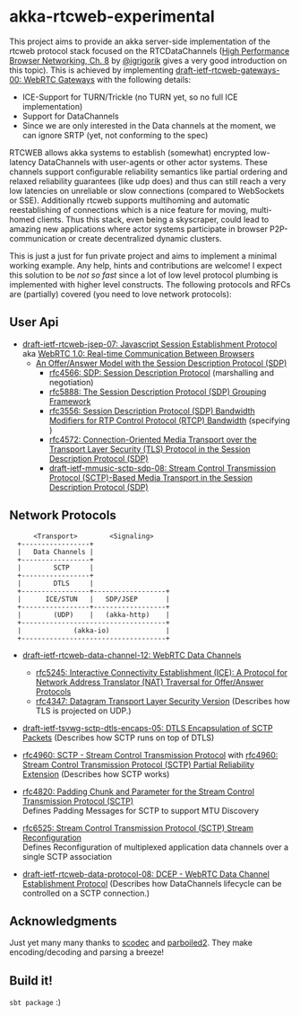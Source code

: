 # akka-rtcweb-experimental

This project aims to provide an akka server-side implementation of the rtcweb protocol stack focused on the RTCDataChannels ([High Performance Browser Networking, Ch. 8](http://chimera.labs.oreilly.com/books/1230000000545/ch18.html) by [@igrigorik](https://twitter.com/igrigorik/) gives a very good introduction on this topic). This is achieved by implementing [draft-ietf-rtcweb-gateways-00: WebRTC Gateways](https://tools.ietf.org/html/draft-ietf-rtcweb-gateways-00) with the following details:

- ICE-Support for TURN/Trickle (no TURN yet, so no full ICE implementation)
- Support for DataChannels
- Since we are only interested in the Data channels at the moment, we can ignore SRTP (yet, not conforming to the spec)


RTCWEB allows akka systems to establish (somewhat) encrypted low-latency DataChannels with user-agents or other actor systems. These channels support configurable reliability semantics like partial ordering and relaxed reliability guarantees (like udp does) and thus can still reach a very low latencies on unreliable or slow connections
 (compared to WebSockets or SSE). Additionally rtcweb supports multihoming and automatic reestablishing of connections which is a nice feature for moving, multi-homed clients.
  Thus this stack, even being a skyscraper, could lead to amazing new applications where actor systems participate in browser P2P-communication or create decentralized dynamic clusters.

This is just a just for fun private project and aims to implement a minimal working example. Any help, hints and contributions are welcome!
I expect this solution to be _not so fast_ since a lot of low level protocol plumbing is implemented with higher level constructs.
The following protocols and RFCs are (partially) covered (you need to love network protocols):

## User Api

* [draft-ietf-rtcweb-jsep-07: Javascript Session Establishment Protocol](http://tools.ietf.org/html/draft-ietf-rtcweb-jsep-07) aka [WebRTC 1.0: Real-time Communication Between Browsers](http://www.w3.org/TR/webrtc/)
    * [An Offer/Answer Model with the Session Description Protocol (SDP)](https://tools.ietf.org/html/rfc3264)
        * [rfc4566: SDP: Session Description Protocol](https://tools.ietf.org/html/rfc4566) (marshalling and negotiation)
        * [rfc5888: The Session Description Protocol (SDP) Grouping Framework](https://tools.ietf.org/html/rfc5888)
        * [rfc3556: Session Description Protocol (SDP) Bandwidth Modifiers for RTP Control Protocol (RTCP) Bandwidth](https://tools.ietf.org/html/rfc3556) (specifying )
        * [rfc4572: Connection-Oriented Media Transport over the Transport Layer Security (TLS) Protocol in the Session Description Protocol (SDP)](https://tools.ietf.org/html/rfc4572)
        * [draft-ietf-mmusic-sctp-sdp-08: Stream Control Transmission Protocol (SCTP)-Based Media Transport in the Session Description Protocol (SDP)](http://tools.ietf.org/html/draft-ietf-mmusic-sctp-sdp-08)

## Network Protocols

          <Transport>        <Signaling>
      +-----------------+
      |   Data Channels |
      +-----------------+
      |        SCTP     |
      +-----------------+
      |        DTLS     | 
      +-----------------+------------------+
      |      ICE/STUN   |   SDP/JSEP       |
      +-----------------+------------------+
      |        (UDP)    |   (akka-http)    |
      +------------------------------------+
      |             (akka-io)              |     
      +------------------------------------+


- [draft-ietf-rtcweb-data-channel-12: WebRTC Data Channels](https://tools.ietf.org/html/draft-ietf-rtcweb-data-channel-12)
    - [rfc5245: Interactive Connectivity Establishment (ICE): A Protocol for Network Address Translator (NAT) Traversal for Offer/Answer Protocols](https://tools.ietf.org/html/rfc5245#section-4.3)
    - [rfc4347: Datagram Transport Layer Security Version](https://tools.ietf.org/html/rfc4347) (Describes how TLS is projected on UDP.)
- [draft-ietf-tsvwg-sctp-dtls-encaps-05: DTLS Encapsulation of SCTP Packets](https://tools.ietf.org/html/draft-ietf-tsvwg-sctp-dtls-encaps-05) (Describes how SCTP runs on top of DTLS)
- [rfc4960: SCTP - Stream Control Transmission Protocol](https://tools.ietf.org/html/rfc4960) with [rfc4960: Stream Control Transmission Protocol (SCTP) Partial Reliability Extension](https://tools.ietf.org/html/rfc3758) (Describes how SCTP works)

- [rfc4820: Padding Chunk and Parameter for the Stream Control Transmission Protocol (SCTP)](https://tools.ietf.org/html/rfc4820)<br>Defines Padding Messages for SCTP to support MTU Discovery
- [rfc6525: Stream Control Transmission Protocol (SCTP) Stream Reconfiguration](https://tools.ietf.org/html/rfc6525) <br> Defines Reconfiguration of multiplexed application data channels over a single SCTP association
- [draft-ietf-rtcweb-data-protocol-08: DCEP - WebRTC Data Channel Establishment Protocol](https://tools.ietf.org/html/draft-ietf-rtcweb-data-protocol-08) (Describes how DataChannels lifecycle can be controlled on a SCTP connection.)



## Acknowledgments

Just yet many many thanks to [scodec](https://github.com/scodec/scodec) and [parboiled2](https://github.com/sirthias/parboiled2). They make encoding/decoding and parsing a breeze!

## Build it!

`sbt package` :)
